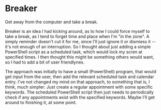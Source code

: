# Breaker
Get away from the computer and take a break.

Breaker is an idea I had kicking around, as to how I could force myself to take a break, as I tend to forget time and place when I'm "in the zone". A simply reminder doesn't cut it for me, since I'll just ignore it or dismiess it -- it's not enough of an interruption. So I thought about just adding a simple PowerShell script as a scheduled task, which would lock my scren at specified times. I then thought this might be something others would want, so I had to add a bit of user friendlynes.

The approach was initially to have a small (PowerShell) program, that would get input from the user, then add the relevant scheduled task and calendar entry. I've not changed my mind on that approach, to something that is, I think, much simpler: Just create a regular appointment with some specific keywords. The scheduled PowerShell script then just needs to periodically check if any appointments exist with the specified keywords. Maybe I'll get around to finishing it, at some point.
